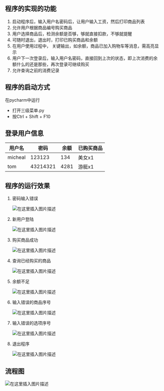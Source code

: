 ﻿## 程序的实现的功能
1. 启动程序后，输入用户名密码后，让用户输入工资，然后打印商品列表
2. 允许用户根据商品编号购买商品
3. 用户选择商品后，检测余额是否够，够就直接扣款，不够就提醒
4. 可随时退出，退出时，打印已购买商品和余额
5. 在用户使用过程中， 关键输出，如余额，商品已加入购物车等消息，需高亮显示
6.  用户下一次登录后，输入用户名密码，直接回到上次的状态，即上次消费的余额什么的还是那些，再次登录可继续购买
7. 允许查询之前的消费记录
## 程序的启动方式
在pycharm中运行
- 打开三级菜单.py
- 按Ctrl + Shift + F10
## 登录用户信息
|用户名 |密码|余额|已购买商品|
|--|--|--|--|
|  micheal|123123 | 134|美女x1|
|tom|43214321|4281|游艇x1||

## 程序的运行效果
1. 密码输入错误

    ![在这里插入图片描述](https://img-blog.csdnimg.cn/20190221125651687.png)
2. 新用户登陆

    ![在这里插入图片描述](https://img-blog.csdnimg.cn/20190221125750461.png)
3. 购买商品成功

    ![在这里插入图片描述](https://img-blog.csdnimg.cn/20190221125826426.png)
4. 查询已经购买的商品

    ![在这里插入图片描述](https://img-blog.csdnimg.cn/20190221130156363.png)
5. 余额不足

    ![在这里插入图片描述](https://img-blog.csdnimg.cn/2019022113001268.png)
6. 输入错误的商品序号

    ![在这里插入图片描述](https://img-blog.csdnimg.cn/20190221125910622.png)
7. 输入错误的选项序号

    ![在这里插入图片描述](https://img-blog.csdnimg.cn/20190221130102813.png)
8. 退出程序

    ![在这里插入图片描述](https://img-blog.csdnimg.cn/20190221130500867.png)
## 流程图
![在这里插入图片描述](https://img-blog.csdnimg.cn/20190221132248566.jpg?x-oss-process=image/watermark,type_ZmFuZ3poZW5naGVpdGk,shadow_10,text_aHR0cHM6Ly9ibG9nLmNzZG4ubmV0L3JheW1vbmQ1MzE=,size_16,color_FFFFFF,t_70)
